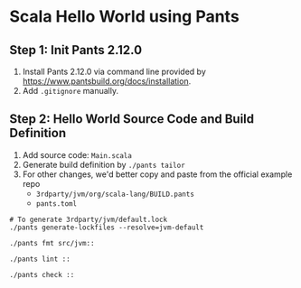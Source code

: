 # Scala Hello World using Pants
## Step 1: Init Pants 2.12.0
1. Install Pants 2.12.0 via command line provided by https://www.pantsbuild.org/docs/installation.
2. Add `.gitignore` manually.

## Step 2: Hello World Source Code and Build Definition
1. Add source code: `Main.scala`
2. Generate build definition by `./pants tailor`
3. For other changes, we'd better copy and paste from the official example repo
   - `3rdparty/jvm/org/scala-lang/BUILD.pants`
   - `pants.toml`

```commandline
# To generate 3rdparty/jvm/default.lock
./pants generate-lockfiles --resolve=jvm-default 

./pants fmt src/jvm::

./pants lint ::

./pants check ::
```
